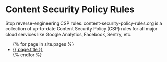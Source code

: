 # Content Security Policy Rules

Stop reverse-engineering CSP rules. content-security-policy-rules.org is a collection of up-to-date Content Security Policy (CSP) rules for all major cloud services like Google Analytics, Facebook, Sentry, etc.

<ul>
{% for page in site.pages %}
  <li><a href="{{ page.url }}">{{ page.title }}</a></li>
{% endfor %}
</ul>
